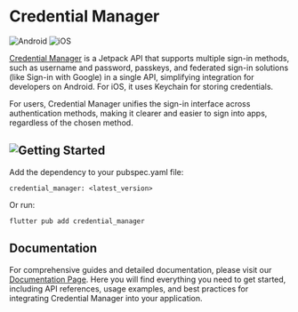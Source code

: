 # Credential Manager
![Android](https://img.shields.io/badge/Platforms-Android-green)
![iOS](https://img.shields.io/badge/Platforms-iOS-blue)

[Credential Manager](https://developer.android.com/jetpack/androidx/releases/credentials) is a Jetpack API that supports multiple sign-in methods, such as username and password, passkeys, and federated sign-in solutions (like Sign-in with Google) in a single API, simplifying integration for developers on Android. For iOS, it uses Keychain for storing credentials.

For users, Credential Manager unifies the sign-in interface across authentication methods, making it clearer and easier to sign into apps, regardless of the chosen method.



   
## ![Getting Started](https://img.shields.io/badge/Getting%20Started-green)

Add the dependency to your pubspec.yaml file:

```
credential_manager: <latest_version>

```

Or run:

```
flutter pub add credential_manager
```
## Documentation

For comprehensive guides and detailed documentation, please visit our [Documentation Page](https://djsmk123.github.io/flutter_credential_manager_compose/#/). Here you will find everything you need to get started, including API references, usage examples, and best practices for integrating Credential Manager into your application.





